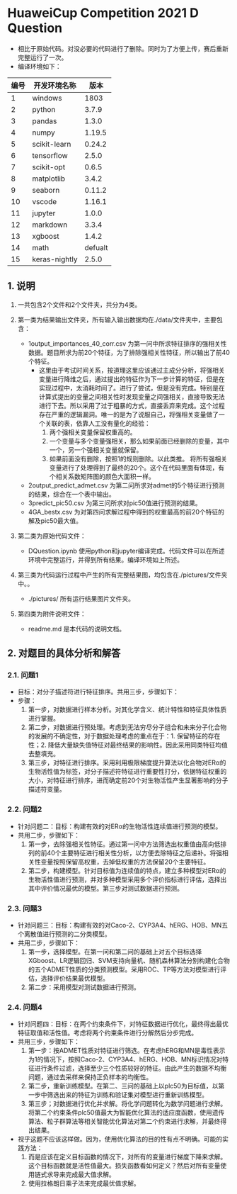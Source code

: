 # HuaweiCup Competition 2021 D Question

- 相比于原始代码。对没必要的代码进行了删除。同时为了方便上传，赛后重新完整运行了一次。
- 编译环境如下：

|编号|开发环境名称|版本|
|---|---|---|
|1|windows|1803|
|2|python|3.7.9|
|3|pandas|1.3.0|
|4|numpy|1.19.5|
|5|scikit-learn|0.24.2|
|6|tensorflow|2.5.0|
|7|scikit-opt|0.6.5|
|8|matplotlib|3.4.2|
|9|seaborn|0.11.2|
|10|vscode|1.16.1|
|11|jupyter|1.0.0|
|12|markdown|3.3.4|
|13|xgboost|1.4.2|
|14|math|defualt|
|15|keras-nightly|2.5.0|

## 1. 说明

1. 一共包含2个文件和2个文件夹，共分为4类。

2. 第一类为结果输出文件夹，所有输入输出数据均在./data/文件夹中，主要包含：
   - 1output_importances_40_corr.csv 为第一问中所求特征排序的强相关性数据。题目所求为前20个特征，为了排除强相关性特征，所以输出了前40个特征。
     - 这里由于考试时间关系，按道理这里应该通过主成分分析，将强相关变量进行降维之后，通过提出的特征作为下一步计算的特征，但是在实现过程中，太消耗时间了。进行了尝试，但是没有完成。特别是在计算式提出的变量之间相关性时发现变量之间强相关，直接导致无法进行下去。所以采用了过于粗暴的方式，直接丢弃来完成。这个过程存在严重的逻辑漏洞。唯一的是为了说服自己，将强相关变量做了一个关联的表，依靠人工没有量化的经验：
       1. 两个强相关变量保留权重高的。
       2. 一个变量与多个变量强相关，那么如果前面已经删除的变量，其中一个，另一个强相关变量就保留。
       3. 如果前面没有删除，按照1的规则删除。以此类推。
      将所有强相关变量进行了处理得到了最终的20个。这个在代码里面有体现，有个相关系数矩阵图的颜色大面积一样。
   - 2output_predict_admet.csv 为第二问所求对admet的5个特征进行预测的结果，综合在一个表中输出。
   - 3predict_pic50.csv 为第三问所求对pic50值进行预测的结果。
   - 4GA_bestx.csv 为对第四问求解过程中得到的权重最高的前20个特征的解及pic50最大值。

3. 第二类为原始代码文件：
   - DQuestion.ipynb 使用python和jupyter编译完成。代码文件可以在所述环境中完整运行，并得到所有结果。编译环境如上所述。

4. 第三类为代码运行过程中产生的所有完整结果图，均包含在./pictures/文件夹中。。
   - ./pictures/  所有运行结果图片文件夹。

5. 第四类为附件说明文件：
   - readme.md 是本代码的说明文档。

## 2. 对题目的具体分析和解答

### 2.1. 问题1

- 目标：对分子描述符进行特征排序。共用三步，步骤如下：
- 步骤：
  1. 第一步，对数据进行样本分析。对其化学含义、统计特性和特征具体性质进行掌握。
  2. 第二步，对数据进行预处理。考虑到无法穷尽分子组合和未来分子化合物的发展的不确定性，对于数据处理考虑的重点在于：1. 保留特征的存在性；2. 降低大量缺失值特征对最终结果的影响性。因此采用同类特征均值去整填充。
  3. 第三步，对特征进行排序。采用利用极限梯度提升算法以化合物对ERα的生物活性值为标签，对分子描述符特征进行重要性打分，依据特征权重的大小，对特征进行排序，进而确定前20个对生物活性产生显著影响的分子描述符变量。

### 2.2. 问题2

- 针对问题二：目标：构建有效的对ERα的生物活性连续值进行预测的模型。
- 共用二步，步骤如下：
  1. 第一步，去除强相关性特征。通过第一问中方法筛选出权重值由高向低排列的前40个主要特征进行相关性分析，以方便去除特征之后递补。将强相关性变量按照保留高权重，去掉低权重的方法保留20个主要特征。
  2. 第二步，构建模型。针对目标值为连续值的特点，建立多种模型对ERα的生物活性值进行预测，并对多种模型采用多个评价指标进行评估，选择出其中评价情况最优的模型。第三步对测试数据进行预测。

### 2.3. 问题3

- 针对问题三：目标：构建有效的对Caco-2、CYP3A4、hERG、HOB、MN五个离散值进行预测的二分类模型。
- 共用二步，步骤如下：
  1. 第一步，选择模型。在第一问和第二问的基础上对五个目标选择XGboost、LR逻辑回归、SVM支持向量机、随机森林算法分别构建化合物的五个ADMET性质的分类预测模型。采用ROC、TP等方法对模型进行评估，选择评价结果最优模型。
  2. 第二步：采用模型对测试数据进行预测。

### 2.4. 问题4

- 针对问题四：目标：在两个约束条件下，对特征数据进行优化，最终得出最优特征取值和活性值。考虑将两个约束条件进行分解然后分步完成。
- 共用三步，步骤如下：
  1. 第一步：按ADMET性质对特征进行筛选。在考虑hERG和MN是毒性表示为1的情况下，按照Caco-2、CYP3A4、hERG、HOB、MN标识情况对特征进行条件过滤，选择至少三个性质较好的特征。由此产生的数据不均衡问题，通过去采样来保持正负样本的均衡性。
  2. 第二步，重新训练模型。在第二、三问的基础上以plc50为目标值，以第一步中筛选出来的特征为训练和验证集对模型进行重新训练模型。
  3. 第三步；对数据进行优化并求解。将化学问题转化为数学问题进行求解。将第二个约束条件plc50值最大为智能优化算法的适应度函数，使用遗传算法、粒子群算法等相关智能优化算法对第二个约束进行求解，并最终得出结果。
- 视乎这题不应该这样做。因为，使用优化算法的目的性有点不明确。可能的实践方法：
  1. 而是应该在定义目标函数的情况下，对所有的变量进行梯度下降来求解。这个目标函数就是活性值最大。损失函数看如何定义？然后对所有变量使用链式求导来完成最大值求解。
  2. 使用拉格朗日乘子法来完成最优值求解。
